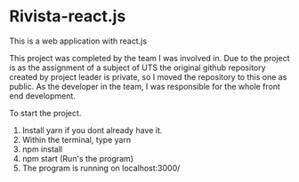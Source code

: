 # Rivista-react.js

This is a web application with react.js

This project was completed by the team I was involved in. Due to the project is as the assignment of a subject of UTS
the original github repository created by project leader is private, so I moved the repository to this one as public. 
As the developer in the team, I was responsible for the whole front end development.

To start the project.
1. Install yarn if you dont already have it.
2. Within the terminal, type yarn
3. npm install
4. npm start (Run's the program)
5. The program is running on localhost:3000/
